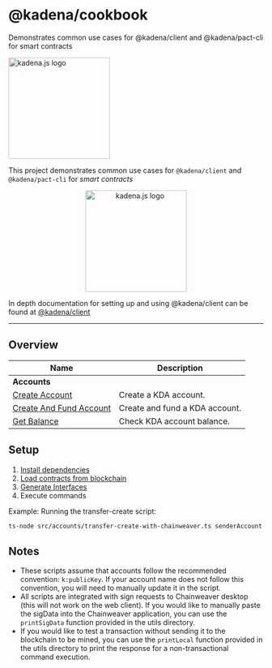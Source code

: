 <!-- genericHeader start -->

# @kadena/cookbook

Demonstrates common use cases for @kadena/client and @kadena/pact-cli for smart
contracts

<picture>
  <source srcset="https://raw.githubusercontent.com/kadena-community/kadena.js/main/common/images/Kadena.JS_logo-white.png" media="(prefers-color-scheme: dark)"/>
  <img src="https://raw.githubusercontent.com/kadena-community/kadena.js/main/common/images/Kadena.JS_logo-black.png" width="200" alt="kadena.js logo" />
</picture>

<!-- genericHeader end -->

This project demonstrates common use cases for `@kadena/client` and
`@kadena/pact-cli` for _smart contracts_

<p align="center">

<picture>

<source srcset="https://github.com/kadena-community/kadena.js/raw/main/common/images/Kadena.JS_logo-white.png" media="(prefers-color-scheme: dark)"/>

<img src="https://github.com/kadena-community/kadena.js/raw/main/common/images/Kadena.JS_logo-black.png" width="200" alt="kadena.js logo" />

</picture>

</p>

In depth documentation for setting up and using @kadena/client can be found at
[@kadena/client][1]

<hr>

## Overview

| Name                         | Description                    |
| ---------------------------- | ------------------------------ |
| **Accounts**                 |                                |
| [Create Account][2]          | Create a KDA account.          |
| [Create And Fund Account][3] | Create and fund a KDA account. |
| [Get Balance][4]             | Check KDA account balance.     |

## Setup

1. [Install dependencies][5]
2. [Load contracts from blockchain][5]
3. [Generate Interfaces][5]
4. Execute commands

Example: Running the transfer-create script:

```sh
ts-node src/accounts/transfer-create-with-chainweaver.ts senderAccount receiverAccount 1
```

## Notes

- These scripts assume that accounts follow the recommended convention:
  `k:publicKey`. If your account name does not follow this convention, you will
  need to manually update it in the script.
- All scripts are integrated with sign requests to Chainweaver desktop (this
  will not work on the web client). If you would like to manually paste the
  sigData into the Chainweaver application, you can use the `printSigData`
  function provided in the utils directory.
- If you would like to test a transaction without sending it to the blockchain
  to be mined, you can use the `printLocal` function provided in the utils
  directory to print the response for a non-transactional command execution.

[1]:
  https://github.com/kadena-community/kadena.js/tree/main/packages/libs/client#kadenajs---client
[2]:
  https://github.com/kadena-community/kadena.js/tree/main/packages/tools/cookbook/src/accounts/create-account.ts
[3]:
  https://github.com/kadena-community/kadena.js/tree/main/packages/tools/cookbook/src/accounts/transfer-create.ts
[4]:
  https://github.com/kadena-community/kadena.js/tree/main/packages/tools/cookbook/src/accounts/get-balance.ts
[5]:
  https://github.com/kadena-community/kadena.js/tree/main/packages/libs/client#load-contracts-from-the-blockchain
